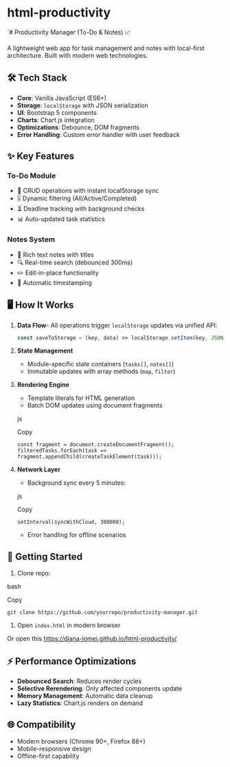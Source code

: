 # html-productivity
`# Productivity Manager (To-Do & Notes) 📈

A lightweight web app for task management and notes with local-first architecture. Built with modern web technologies.

## 🛠️ Tech Stack
- **Core**: Vanilla JavaScript (ES6+)
- **Storage**: `localStorage` with JSON serialization
- **UI**: Bootstrap 5 components
- **Charts**: Chart.js integration
- **Optimizations**: Debounce, DOM fragments
- **Error Handling**: Custom error handler with user feedback

## ✨ Key Features
### To-Do Module
- 📌 CRUD operations with instant localStorage sync
- 🎚️ Dynamic filtering (All/Active/Completed)
- ⏳ Deadline tracking with background checks
- 📊 Auto-updated task statistics

### Notes System
- 📝 Rich text notes with titles
- 🔍 Real-time search (debounced 300ms)
- ✏️ Edit-in-place functionality
- 📅 Automatic timestamping

## 🖥️ How It Works
1. **Data Flow**- All operations trigger `localStorage` updates via unified API:
   ```js
   const saveToStorage = (key, data) => localStorage.setItem(key, JSON.stringify(data));`

1. **State Management**
    - Module-specific state containers (`tasks[]`, `notes[]`)
    - Immutable updates with array methods (`map`, `filter`)
2. **Rendering Engine**
    - Template literals for HTML generation
    - Batch DOM updates using document fragments
    
    js
    
    Copy
    
    ```
    const fragment = document.createDocumentFragment();
    filteredTasks.forEach(task => fragment.appendChild(createTaskElement(task)));
    ```
    
3. **Network Layer**
    - Background sync every 5 minutes:
    
    js
    
    Copy
    
    ```
    setInterval(syncWithCloud, 300000);
    ```
    
    - Error handling for offline scenarios

## 🚀 Getting Started

1. Clone repo:

bash

Copy

```
git clone https://github.com/yourrepo/productivity-manager.git
```

1. Open `index.html` in modern browser

Or open this https://diana-lomei.github.io/html-productivity/

## ⚡ Performance Optimizations

- **Debounced Search**: Reduces render cycles
- **Selective Rerendering**: Only affected components update
- **Memory Management**: Automatic data cleanup
- **Lazy Statistics**: Chart.js renders on demand

## 🌐 Compatibility

- Modern browsers (Chrome 90+, Firefox 88+)
- Mobile-responsive design
- Offline-first capability
